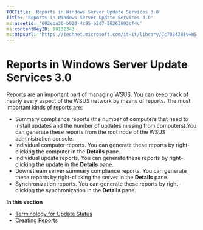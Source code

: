 ```yaml
---
TOCTitle: 'Reports in Windows Server Update Services 3.0'
Title: 'Reports in Windows Server Update Services 3.0'
ms:assetid: '602eba30-b920-4c95-a2d7-50263693cf4c'
ms:contentKeyID: 18132343
ms:mtpsurl: 'https://technet.microsoft.com/it-it/library/Cc708428(v=WS.10)'
---
```


Reports in Windows Server Update Services 3.0
=============================================

Reports are an important part of managing WSUS. You can keep track of nearly every aspect of the WSUS network by means of reports. The most important kinds of reports are:

-   Summary compliance reports (the number of computers that need to install updates and the number of updates missing from computers).You can generate these reports from the root node of the WSUS administration console.
-   Individual computer reports. You can generate these reports by right-clicking the computer in the **Details** pane.
-   Individual update reports. You can generate these reports by right-clicking the update in the **Details** pane.
-   Downstream server summary compliance reports. You can generate these reports by right-clicking the server in the **Details** pane.
-   Synchronization reports. You can generate these reports by right-clicking the synchronization in the **Details** pane.

**In this section**

-   [Terminology for Update Status](https://technet.microsoft.com/96b1eadc-cc84-4ffd-8db7-730bdd81e2fc)
-   [Creating Reports](https://technet.microsoft.com/1e0e5df4-dedf-4bae-bbbc-87d43f16693c)
